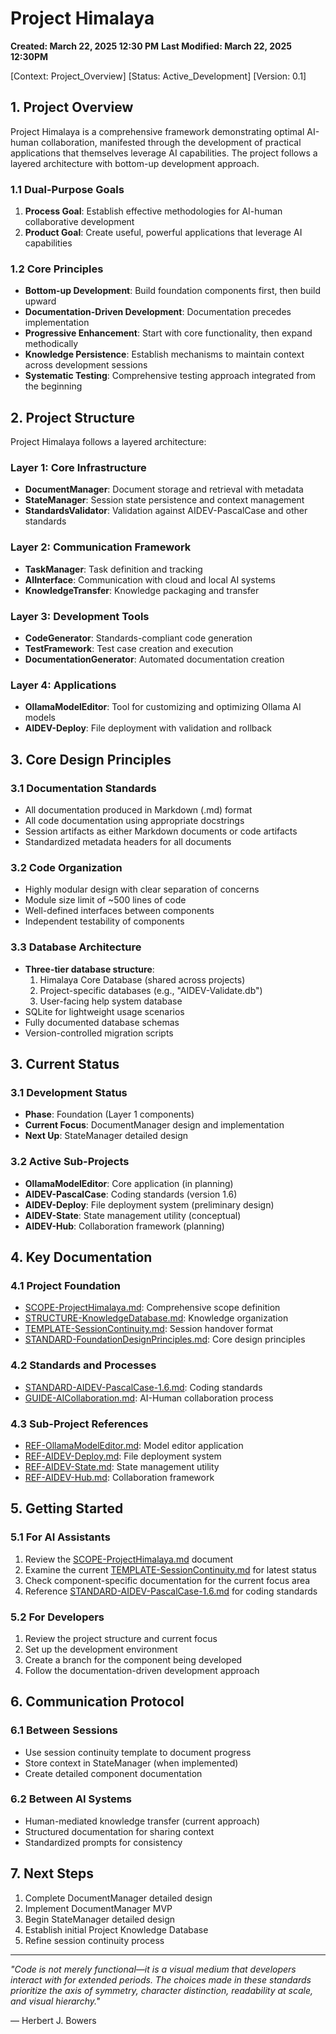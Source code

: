 # Project Himalaya
**Created: March 22, 2025 12:30 PM**
**Last Modified: March 22, 2025  12:30PM**

[Context: Project_Overview]
[Status: Active_Development]
[Version: 0.1]

## 1. Project Overview

Project Himalaya is a comprehensive framework demonstrating optimal AI-human collaboration, manifested through the development of practical applications that themselves leverage AI capabilities. The project follows a layered architecture with bottom-up development approach.

### 1.1 Dual-Purpose Goals

1. **Process Goal**: Establish effective methodologies for AI-human collaborative development
2. **Product Goal**: Create useful, powerful applications that leverage AI capabilities

### 1.2 Core Principles

- **Bottom-up Development**: Build foundation components first, then build upward
- **Documentation-Driven Development**: Documentation precedes implementation
- **Progressive Enhancement**: Start with core functionality, then expand methodically
- **Knowledge Persistence**: Establish mechanisms to maintain context across development sessions
- **Systematic Testing**: Comprehensive testing approach integrated from the beginning

## 2. Project Structure

Project Himalaya follows a layered architecture:

### Layer 1: Core Infrastructure
- **DocumentManager**: Document storage and retrieval with metadata
- **StateManager**: Session state persistence and context management
- **StandardsValidator**: Validation against AIDEV-PascalCase and other standards

### Layer 2: Communication Framework
- **TaskManager**: Task definition and tracking
- **AIInterface**: Communication with cloud and local AI systems
- **KnowledgeTransfer**: Knowledge packaging and transfer

### Layer 3: Development Tools
- **CodeGenerator**: Standards-compliant code generation
- **TestFramework**: Test case creation and execution
- **DocumentationGenerator**: Automated documentation creation

### Layer 4: Applications
- **OllamaModelEditor**: Tool for customizing and optimizing Ollama AI models
- **AIDEV-Deploy**: File deployment with validation and rollback

## 3. Core Design Principles

### 3.1 Documentation Standards
- All documentation produced in Markdown (.md) format
- All code documentation using appropriate docstrings
- Session artifacts as either Markdown documents or code artifacts
- Standardized metadata headers for all documents

### 3.2 Code Organization
- Highly modular design with clear separation of concerns
- Module size limit of ~500 lines of code
- Well-defined interfaces between components
- Independent testability of components

### 3.3 Database Architecture
- **Three-tier database structure**:
  1. Himalaya Core Database (shared across projects)
  2. Project-specific databases (e.g., "AIDEV-Validate.db")
  3. User-facing help system database
- SQLite for lightweight usage scenarios
- Fully documented database schemas
- Version-controlled migration scripts

## 3. Current Status

### 3.1 Development Status
- **Phase**: Foundation (Layer 1 components)
- **Current Focus**: DocumentManager design and implementation
- **Next Up**: StateManager detailed design

### 3.2 Active Sub-Projects
- **OllamaModelEditor**: Core application (in planning)
- **AIDEV-PascalCase**: Coding standards (version 1.6)
- **AIDEV-Deploy**: File deployment system (preliminary design)
- **AIDEV-State**: State management utility (conceptual)
- **AIDEV-Hub**: Collaboration framework (planning)

## 4. Key Documentation

### 4.1 Project Foundation
- [SCOPE-ProjectHimalaya.md](SCOPE-ProjectHimalaya.md): Comprehensive scope definition
- [STRUCTURE-KnowledgeDatabase.md](STRUCTURE-KnowledgeDatabase.md): Knowledge organization
- [TEMPLATE-SessionContinuity.md](TEMPLATE-SessionContinuity.md): Session handover format
- [STANDARD-FoundationDesignPrinciples.md](STANDARD-FoundationDesignPrinciples.md): Core design principles

### 4.2 Standards and Processes
- [STANDARD-AIDEV-PascalCase-1.6.md](STANDARD-AIDEV-PascalCase-1.6.md): Coding standards
- [GUIDE-AICollaboration.md](GUIDE-AICollaboration.md): AI-Human collaboration process

### 4.3 Sub-Project References
- [REF-OllamaModelEditor.md](REF-OllamaModelEditor.md): Model editor application
- [REF-AIDEV-Deploy.md](REF-AIDEV-Deploy.md): File deployment system
- [REF-AIDEV-State.md](REF-AIDEV-State.md): State management utility
- [REF-AIDEV-Hub.md](REF-AIDEV-Hub.md): Collaboration framework

## 5. Getting Started

### 5.1 For AI Assistants
1. Review the [SCOPE-ProjectHimalaya.md](SCOPE-ProjectHimalaya.md) document
2. Examine the current [TEMPLATE-SessionContinuity.md](TEMPLATE-SessionContinuity.md) for latest status
3. Check component-specific documentation for the current focus area
4. Reference [STANDARD-AIDEV-PascalCase-1.6.md](STANDARD-AIDEV-PascalCase-1.6.md) for coding standards

### 5.2 For Developers
1. Review the project structure and current focus
2. Set up the development environment
3. Create a branch for the component being developed
4. Follow the documentation-driven development approach

## 6. Communication Protocol

### 6.1 Between Sessions
- Use session continuity template to document progress
- Store context in StateManager (when implemented)
- Create detailed component documentation

### 6.2 Between AI Systems
- Human-mediated knowledge transfer (current approach)
- Structured documentation for sharing context
- Standardized prompts for consistency

## 7. Next Steps

1. Complete DocumentManager detailed design
2. Implement DocumentManager MVP
3. Begin StateManager detailed design
4. Establish initial Project Knowledge Database
5. Refine session continuity process

---

*"Code is not merely functional—it is a visual medium that developers interact with for extended periods. The choices made in these standards prioritize the axis of symmetry, character distinction, readability at scale, and visual hierarchy."*

— Herbert J. Bowers
